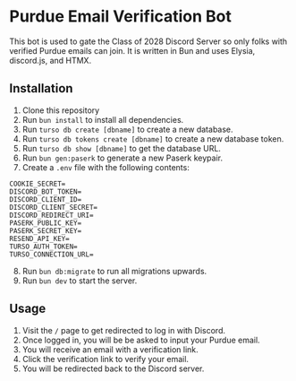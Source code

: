# Purdue Email Verification Bot

This bot is used to gate the Class of 2028 Discord Server so only folks with
verified Purdue emails can join. It is written in Bun and uses Elysia, discord.js, and HTMX.

## Installation

1. Clone this repository
2. Run `bun install` to install all dependencies.
3. Run `turso db create [dbname]` to create a new database.
4. Run `turso db tokens create [dbname]` to create a new database token.
5. Run `turso db show [dbname]` to get the database URL.
6. Run `bun gen:paserk` to generate a new Paserk keypair.
7. Create a `.env` file with the following contents:

```
COOKIE_SECRET=
DISCORD_BOT_TOKEN=
DISCORD_CLIENT_ID=
DISCORD_CLIENT_SECRET=
DISCORD_REDIRECT_URI=
PASERK_PUBLIC_KEY=
PASERK_SECRET_KEY=
RESEND_API_KEY=
TURSO_AUTH_TOKEN=
TURSO_CONNECTION_URL=
```

8. Run `bun db:migrate` to run all migrations upwards.
9. Run `bun dev` to start the server.

## Usage

1. Visit the `/` page to get redirected to log in with Discord.
2. Once logged in, you will be be asked to input your Purdue email.
3. You will receive an email with a verification link.
4. Click the verification link to verify your email.
5. You will be redirected back to the Discord server.

